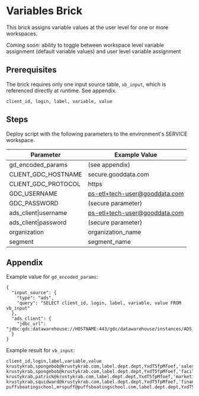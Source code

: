 # Variables Brick
This brick assigns variable values at the user level for one or more workspaces.

*Coming soon:* ability to toggle between workspace level variable assignment (default variable values) and user level variable assignment

## Prerequisites

The brick requires only one input source table, `vb_input`, which is referenced directly at runtime. See appendix.
```
client_id, login, label, variable, value
```

## Steps

Deploy script with the following parameters to the environment's SERVICE workspace.

| Parameter | Example Value |
| --- | --- |
| gd_encoded_params | (see appendix) |
| CLIENT_GDC_HOSTNAME | secure.gooddata.com |
| CLIENT_GDC_PROTOCOL | https |
| GDC_USERNAME | ps-etl+tech-user@gooddata.com |
| GDC_PASSWORD | (secure parameter) |
| ads_client\|username | ps-etl+tech-user@gooddata.com |
| ads_client\|password | (secure parameter) |
| organization | organization_name |
| segment | segment_name |

## Appendix

Example value for `gd_encoded_params`:
```
{
  "input_source": {
    "type": "ads",
    "query": "SELECT client_id, login, label, variable, value FROM vb_input"
  },
  "ads_client": {
    "jdbc_url": "jdbc:gdc:datawarehouse://HOSTNAME:443/gdc/datawarehouse/instances/ADS_ID"
  }
}
```

Example result for `vb_input`:
```
client_id,login,label,variable,value
krustykrab,spongebob@krustykrab.com,label.dept.dept,YxdT5fpMfoef,'sales'
krustykrab,spongebob@krustykrab.com,label.dept.dept,YxdT5fpMfoef,'facilities'
krustykrab,patrick@krustykrab.com,label.dept.dept,YxdT5fpMfoef,'marketing'
krustykrab,squidward@krustykrab.com,label.dept.dept,YxdT5fpMfoef,'finance'
puffsboatingschool,mrspuff@puffsboatingschool.com,label.dept.dept,YxdT5fpMfoef,'services'
```